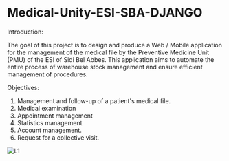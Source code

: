 # Medical-Unity-ESI-SBA-DJANGO

Introduction:

The goal of this project is to design and produce a Web / Mobile application for the management of the medical file by the Preventive Medicine Unit (PMU) of the ESI of Sidi Bel Abbes.
This application aims to automate the entire process of warehouse stock management and ensure efficient management of procedures.

Objectives:
1. Management and follow-up of a patient's medical file.
2. Medical examination
3. Appointment management
4. Statistics management
5. Account management.
6. Request for a collective visit.


![L1](https://user-images.githubusercontent.com/67717410/196176310-84cee9ef-cb4f-4a6f-8d10-2efd3ef168b5.jpg)
